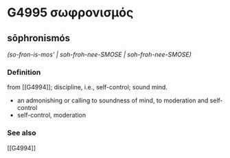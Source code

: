 # G4995 σωφρονισμός

## sōphronismós

_(so-fron-is-mos' | soh-froh-nee-SMOSE | soh-froh-nee-SMOSE)_

### Definition

from [[G4994]]; discipline, i.e., self-control; sound mind.

- an admonishing or calling to soundness of mind, to moderation and self-control
- self-control, moderation

### See also

[[G4994]]

